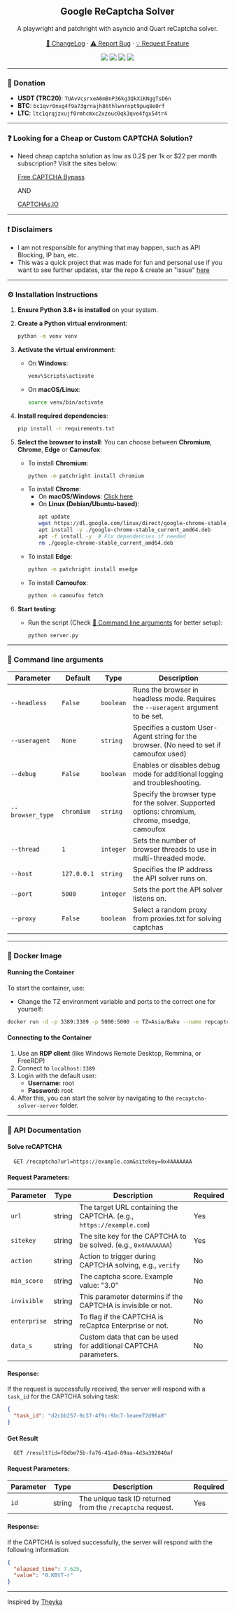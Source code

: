 <div align="center">
 
  <h2 align="center">Google ReCaptcha Solver</h2>
  <p align="center">
A playwright and patchright with asyncio and Quart reCaptcha solver.
    <br />
    <br />
    <a href="https://github.com/captchasio/recaptcha-solver-server#-changelog">📜 ChangeLog</a>
    ·
    <a href="https://github.com/captchasio/recaptcha-solver-server/issues">⚠️ Report Bug</a>
    ·
    <a href="https://github.com/captchasio/recaptcha-solver-server/issues">💡 Request Feature</a>
  </p>

  <p align="center">
    <img src="https://img.shields.io/badge/LICENSE-CC%20BY%20NC%204.0-red?style=for-the-badge"/>
    <img src="https://img.shields.io/github/stars/captchasio/recaptcha-solver-server.svg?style=for-the-badge&color=red"/>
    <img src="https://img.shields.io/github/issues/captchasio/recaptcha-solver-server?style=for-the-badge&color=red"/>
    <a href="https://t.me/freecaptchabypass">
     <img src="https://img.shields.io/badge/Telegram%20Channel-2CA5E0?style=for-the-badge&logo=telegram&logoColor=white"/>
    </a>
  </p>
</div>  

---

### 🎁 Donation

- **USDT (TRC20)**: ``TUAvVcsrxeA6mBnP36kg3QkXiKNggTsD6n``
- **BTC**: ``bc1qvr0nxg4f9a73grnajh86thlwnrnpt9puq8e0rf``
- **LTC**: ``ltc1qrqjzxujf0rmhcmxc2xzeuc0qk3qve4fgx54tr4``

---

### ❓ Looking for a Cheap or Custom CAPTCHA Solution?
- Need cheap captcha solution as low as 0.2$ per 1k or $22 per month subscription? Visit the sites below:

  <a href="https://freecaptchabypass.com">
    Free CAPTCHA Bypass
  </a>

  AND
  
  <a href="https://captchas.io">
    CAPTCHAs.IO
  </a>  
	
---

### ❗ Disclaimers
- I am not responsible for anything that may happen, such as API Blocking, IP ban, etc.
- This was a quick project that was made for fun and personal use if you want to see further updates, star the repo & create an "issue" [here](https://github.com/captchasio/recaptcha-solver-server/issues/)

---

### ⚙️ Installation Instructions

1. **Ensure Python 3.8+ is installed** on your system.

2. **Create a Python virtual environment**:
   ```bash
   python -m venv venv
   ```

3. **Activate the virtual environment**:
   - On **Windows**:
     ```bash
     venv\Scripts\activate
     ```
   - On **macOS/Linux**:
     ```bash
     source venv/bin/activate
     ```

4. **Install required dependencies**:
   ```bash
   pip install -r requirements.txt
   ```

5. **Select the browser to install**:
   You can choose between **Chromium**, **Chrome**, **Edge** or **Camoufox**:
   - To install **Chromium**:
     ```bash
     python -m patchright install chromium
     ```
   - To install **Chrome**:
     - On **macOS/Windows**: [Click here](https://www.google.com/chrome/)  
     - On **Linux (Debian/Ubuntu-based)**:
       ```bash
       apt update
       wget https://dl.google.com/linux/direct/google-chrome-stable_current_amd64.deb
       apt install -y ./google-chrome-stable_current_amd64.deb
       apt -f install -y  # Fix dependencies if needed
       rm ./google-chrome-stable_current_amd64.deb
       ```
   - To install **Edge**:
     ```bash
     python -m patchright install msedge
     ```
   - To install **Camoufox**:
     ```bash
     python -m camoufox fetch
     ```

6. **Start testing**:
   - Run the script (Check [🔧 Command line arguments](#-command-line-arguments) for better setup):
     ```bash
     python server.py
     ```
     
---

### 🔧 Command line arguments
| Parameter     | Default   | Type      | Description                                                                                   |
|--------------|-----------|-----------|-----------------------------------------------------------------------------------------------|
| `--headless`   | `False`  | `boolean` | Runs the browser in headless mode. Requires the `--useragent` argument to be set.             |
| `--useragent`  | `None`   | `string`  | Specifies a custom User-Agent string for the browser. (No need to set if camoufox used)                                        |
| `--debug`      | `False`  | `boolean` | Enables or disables debug mode for additional logging and troubleshooting.                   |
| `--browser_type` | `chromium`  | `string` | Specify the browser type for the solver. Supported options: chromium, chrome, msedge, camoufox      |
| `--thread`     | `1`      | `integer` | Sets the number of browser threads to use in multi-threaded mode.                           |
| `--host`       | `127.0.0.1` | `string`  | Specifies the IP address the API solver runs on.                                            |
| `--port`       | `5000`   | `integer` | Sets the port the API solver listens on.                                                    |
| `--proxy`       | `False`   | `boolean` | Select a random proxy from proxies.txt for solving captchas                                                   |

---

### 🐳 Docker Image
#### Running the Container
To start the container, use:
- Change the TZ environment variable and ports to the correct one for yourself:
```sh
docker run -d -p 3389:3389 -p 5000:5000 -e TZ=Asia/Baku --name repcaptcha_solver captchasio/repcaptcha_solver:latest
```

#### Connecting to the Container
1. Use an **RDP client** (like Windows Remote Desktop, Remmina, or FreeRDP)
2. Connect to `localhost:3389`
3. Login with the default user:
   - **Username:** root
   - **Password:** root
4. After this, you can start the solver by navigating to the `recaptcha-solver-server` folder.

---

### 📡 API Documentation
#### Solve reCAPTCHA
```http
  GET /recaptcha?url=https://example.com&sitekey=0x4AAAAAAA
```
#### Request Parameters:
| Parameter  | Type    | Description                                                                 | Required |
|------------|---------|-----------------------------------------------------------------------------|----------|
| `url`       | string  | The target URL containing the CAPTCHA. (e.g., `https://example.com`) | Yes      |
| `sitekey`   | string  | The site key for the CAPTCHA to be solved. (e.g., `0x4AAAAAAA`) | Yes      |
| `action`    | string  | Action to trigger during CAPTCHA solving, e.g., `verify`            | No       |
| `min_score` | string  | The captcha score.  Example value: "3.0"  | No       |
| `invisible` | string  | This parameter determins if the CAPTCHA is invisible or not.    | No       |
| `enterprise`| string  | To flag if the CAPTCHA is reCaptca Enterprise or not.    | No       |
| `data_s`    | string  | Custom data that can be used for additional CAPTCHA parameters.    | No       |

#### Response:

If the request is successfully received, the server will respond with a `task_id` for the CAPTCHA solving task:

```json
{
  "task_id": "d2cbb257-9c37-4f9c-9bc7-1eaee72d96a8"
}
```

#### Get Result
```http
  GET /result?id=f0dbe75b-fa76-41ad-89aa-4d3a392040af
```

#### Request Parameters:

| Parameter  | Type    | Description                                                                 | Required |
|------------|---------|-----------------------------------------------------------------------------|----------|
| `id`       | string  | The unique task ID returned from the `/recaptcha` request.                   | Yes      |

#### Response:

If the CAPTCHA is solved successfully, the server will respond with the following information:

```json
{
  "elapsed_time": 7.625,
  "value": "0.KBtT-r"
}
```

---

Inspired by [Theyka](https://github.com/Theyka/Turnstile-Solver)
